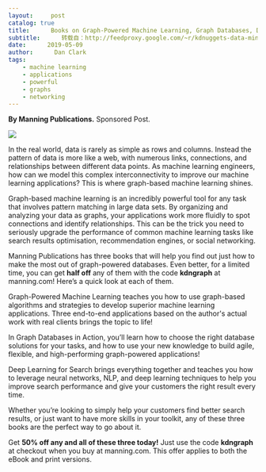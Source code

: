```yaml
---
layout:     post
catalog: true
title:      Books on Graph-Powered Machine Learning, Graph Databases, Deep Learning for Search – 50% off
subtitle:      转载自：http://feedproxy.google.com/~r/kdnuggets-data-mining-analytics/~3/vqsrFcA9R9w/manning-books-graph-machine-learning-databases.html
date:      2019-05-09
author:      Dan Clark
tags:
    - machine learning
    - applications
    - powerful
    - graphs
    - networking
---
```


**By Manning Publications.** Sponsored Post.

![](http://feedproxy.google.com/images/manning-machine-learning-50off-750.jpg)


In the real world, data is rarely as simple as rows and columns. Instead the pattern of data is more like a web, with numerous links, connections, and relationships between different data points. As machine learning engineers, how can we model this complex interconnectivity to improve our machine learning applications? This is where graph-based machine learning shines.

Graph-based machine learning is an incredibly powerful tool for any task that involves pattern matching in large data sets. By organizing and analyzing your data as graphs, your applications work more fluidly to spot connections and identify relationships. This can be the trick you need to seriously upgrade the performance of common machine learning tasks like search results optimisation, recommendation engines, or social networking.

Manning Publications has three books that will help you find out just how to make the most out of graph-powered databases. Even better, for a limited time, you can get **half off** any of them with the code **kdngraph** at manning.com! Here’s a quick look at each of them.

Graph-Powered Machine Learning teaches you how to use graph-based algorithms and strategies to develop superior machine learning applications. Three end-to-end applications based on the author's actual work with real clients brings the topic to life!

In Graph Databases in Action, you’ll learn how to choose the right database solutions for your tasks, and how to use your new knowledge to build agile, flexible, and high-performing graph-powered applications!

Deep Learning for Search brings everything together and teaches you how to leverage neural networks, NLP, and deep learning techniques to help you improve search performance and give your customers the right result every time.

Whether you’re looking to simply help your customers find better search results, or just want to have more skills in your toolkit, any of these three books are the perfect way to go about it.

Get **50% off any and all of these three today!** Just use the code **kdngraph** at checkout when you buy at manning.com. This offer applies to both the eBook and print versions.
